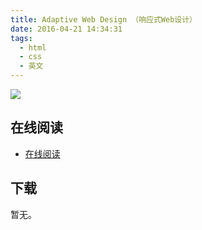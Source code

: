 ```yaml
---
title: Adaptive Web Design （响应式Web设计）
date: 2016-04-21 14:34:31
tags:
  - html
  - css
  - 英文
---
```


![](http://adaptivewebdesign.info/1st-edition/cover-1024.jpg)

<!--more-->

## 在线阅读 ##

+ [在线阅读](http://adaptivewebdesign.info/1st-edition/read/)

## 下载 ##

暂无。

